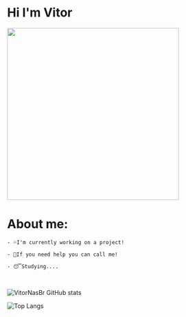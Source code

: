 # Hi I'm Vitor

<img src="https://discord.c99.nl/widget/theme-3/396468587398823938.png" style="width: 25rem;">  


# About me:

```
- 💦I'm currently working on a project!
 
- 👊If you need help you can call me!
 
- 😴Studying....
```
<br/>

<div>
 <div>
  
   ![VitorNasBr GitHub stats](https://github-readme-stats.vercel.app/api?username=VitorNasBr&show_icons=true&theme=algolia)
 </div>

 <div>
  
   ![Top Langs](https://github-readme-stats.vercel.app/api/top-langs/?username=VitorNasBr&langs_count=8&theme=algolia)
 </div>
</div>
      




